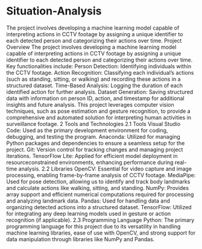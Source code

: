 # Situation-Analysis
The project involves developing a machine learning model capable of interpreting actions in CCTV footage by assigning a unique identifier to each detected person and categorizing their actions over time.
Project Overview
The project involves developing a machine learning model capable of
interpreting actions in CCTV footage by assigning a unique identifier to
each detected person and categorizing their actions over time. Key
functionalities include:
Person Detection: Identifying individuals within the CCTV footage.
Action Recognition: Classifying each individual’s actions (such as
standing, sitting, or walking) and recording these actions in a structured
dataset.
Time-Based Analysis: Logging the duration of each identified action for
further analysis.
Dataset Generation: Saving structured data with information on person
ID, action, and timestamp for additional insights and future analysis.
This project leverages computer vision techniques, such as pose
estimation and gesture recognition, to provide a comprehensive and
automated solution for interpreting human activities in surveillance
footage.
2 Tools and Technologies
2.1 Tools
Visual Studio Code: Used as the primary development environment for
coding, debugging, and testing the program.
Anaconda: Utilized for managing Python packages and dependencies to
ensure a seamless setup for the project.
Git: Version control for tracking changes and managing project
iterations.
TensorFlow Lite: Applied for efficient model deployment in resourceconstrained environments, enhancing performance during real-time
analysis.
2.2 Libraries
OpenCV: Essential for video capture and image processing, enabling
frame-by-frame analysis of CCTV footage.
MediaPipe: Used for pose detection, allowing us to identify and track
body landmarks and calculate actions like walking, sitting, and standing.
NumPy: Provides array support and efficient numerical computations
required for processing and analyzing landmark data.
Pandas: Used for handling data and organizing detected actions into a
structured dataset.
TensorFlow: Utilized for integrating any deep learning models used in
gesture or action recognition (if applicable).
2.3 Programming Language
Python: The primary programming language for this project due to its
versatility in handling machine learning libraries, ease of use with
OpenCV, and strong support for data manipulation through libraries like
NumPy and Pandas.
